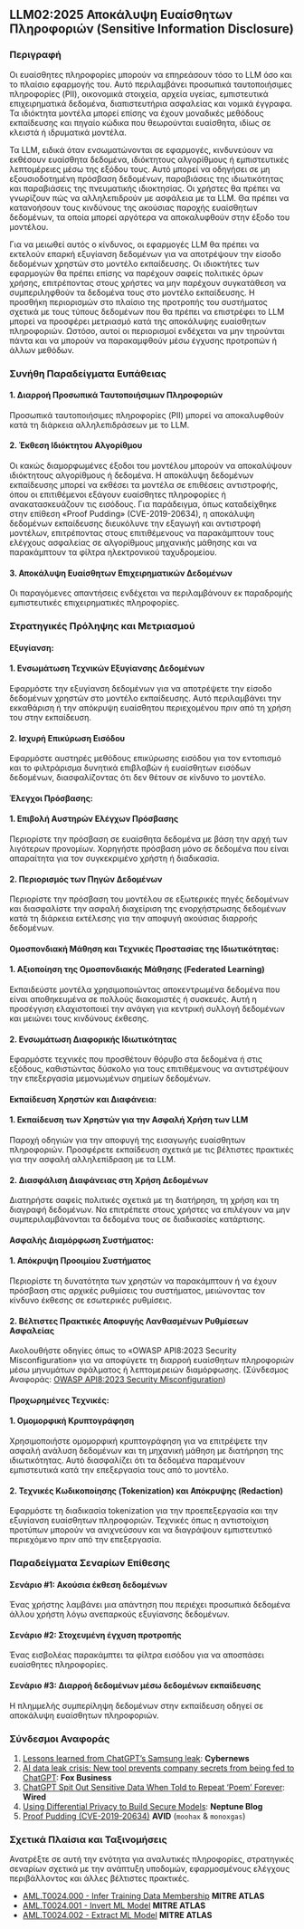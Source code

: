 ## LLM02:2025 Αποκάλυψη Ευαίσθητων Πληροφοριών (Sensitive Information Disclosure)

### Περιγραφή

Οι ευαίσθητες πληροφορίες μπορούν να επηρεάσουν τόσο τo LLM όσο και το πλαίσιο εφαρμογής του. Αυτό περιλαμβάνει προσωπικά ταυτοποιήσιμες πληροφορίες (PII), οικονομικά στοιχεία, αρχεία υγείας, εμπιστευτικά επιχειρηματικά δεδομένα, διαπιστευτήρια ασφαλείας και νομικά έγγραφα. Τα ιδιόκτητα μοντέλα μπορεί επίσης να έχουν μοναδικές μεθόδους εκπαίδευσης και πηγαίο κώδικα που θεωρούνται ευαίσθητα, ιδίως σε κλειστά ή ιδρυματικά μοντέλα.

Τα LLM, ειδικά όταν ενσωματώνονται σε εφαρμογές, κινδυνεύουν να εκθέσουν ευαίσθητα δεδομένα, ιδιόκτητους αλγορίθμους ή εμπιστευτικές λεπτομέρειες μέσω της εξόδου τους. Αυτό μπορεί να οδηγήσει σε μη εξουσιοδοτημένη πρόσβαση δεδομένων, παραβιάσεις της ιδιωτικότητας και παραβιάσεις της πνευματικής ιδιοκτησίας. Οι χρήστες θα πρέπει να γνωρίζουν πώς να αλληλεπιδρούν με ασφάλεια με τα LLM. Θα πρέπει να κατανοήσουν τους κινδύνους της ακούσιας παροχής ευαίσθητων δεδομένων, τα οποία μπορεί αργότερα να αποκαλυφθούν στην έξοδο του μοντέλου.

Για να μειωθεί αυτός ο κίνδυνος, οι εφαρμογές LLM θα πρέπει να εκτελούν επαρκή εξυγίανση δεδομένων για να αποτρέψουν την είσοδο δεδομένων χρηστών στο μοντέλο εκπαίδευσης. Οι ιδιοκτήτες των εφαρμογών θα πρέπει επίσης να παρέχουν σαφείς πολιτικές όρων χρήσης, επιτρέποντας στους χρήστες να μην παρέχουν συγκατάθεση να συμπεριληφθούν τα δεδομένα τους στο μοντέλο εκπαίδευσης. Η προσθήκη περιορισμών στο πλαίσιο της προτροπής του συστήματος σχετικά με τους τύπους δεδομένων που θα πρέπει να επιστρέφει το LLM μπορεί να προσφέρει μετριασμό κατά της αποκάλυψης ευαίσθητων πληροφοριών. Ωστόσο, αυτοί οι περιορισμοί ενδέχεται να μην τηρούνται πάντα και να μπορούν να παρακαμφθούν μέσω έγχυσης προτροπών ή άλλων μεθόδων.

### Συνήθη Παραδείγματα Ευπάθειας

#### 1. Διαρροή Προσωπικά Ταυτοποιήσιμων Πληροφοριών
  Προσωπικά ταυτοποιήσιμες πληροφορίες (PII) μπορεί να αποκαλυφθούν κατά τη διάρκεια αλληλεπιδράσεων με το LLM.
#### 2. Έκθεση Ιδιόκτητου Αλγορίθμου
  Οι κακώς διαμορφωμένες έξοδοι του μοντέλου μπορούν να αποκαλύψουν ιδιόκτητους αλγορίθμους ή δεδομένα. Η αποκάλυψη δεδομένων εκπαίδευσης μπορεί να εκθέσει τα μοντέλα σε επιθέσεις αντιστροφής, όπου οι επιτιθέμενοι εξάγουν ευαίσθητες πληροφορίες ή ανακατασκευάζουν τις εισόδους. Για παράδειγμα, όπως καταδείχθηκε στην επίθεση «Proof Pudding» (CVE-2019-20634), η αποκάλυψη δεδομένων εκπαίδευσης διευκόλυνε την εξαγωγή και αντιστροφή μοντέλων, επιτρέποντας στους επιτιθέμενους να παρακάμπτουν τους ελέγχους ασφαλείας σε αλγορίθμους μηχανικής μάθησης και να παρακάμπτουν τα φίλτρα ηλεκτρονικού ταχυδρομείου.
#### 3. Αποκάλυψη Ευαίσθητων Επιχειρηματικών Δεδομένων
  Οι παραγόμενες απαντήσεις ενδέχεται να περιλαμβάνουν εκ παραδρομής εμπιστευτικές επιχειρηματικές πληροφορίες.

### Στρατηγικές Πρόληψης και Μετριασμού

#### Εξυγίανση:

#### 1. Ενσωμάτωση Τεχνικών Εξυγίανσης Δεδομένων
  Εφαρμόστε την εξυγίανση δεδομένων για να αποτρέψετε την είσοδο δεδομένων χρηστών στο μοντέλο εκπαίδευσης. Αυτό περιλαμβάνει την εκκαθάριση ή την απόκρυψη ευαίσθητου περιεχομένου πριν από τη χρήση του στην εκπαίδευση.
#### 2. Ισχυρή Επικύρωση Εισόδου
  Εφαρμόστε αυστηρές μεθόδους επικύρωσης εισόδου για τον εντοπισμό και το φιλτράρισμα δυνητικά επιβλαβών ή ευαίσθητων εισόδων δεδομένων, διασφαλίζοντας ότι δεν θέτουν σε κίνδυνο το μοντέλο.

#### Έλεγχοι Πρόσβασης:

#### 1. Επιβολή Αυστηρών Ελέγχων Πρόσβασης
  Περιορίστε την πρόσβαση σε ευαίσθητα δεδομένα με βάση την αρχή των λιγότερων προνομίων. Χορηγήστε πρόσβαση μόνο σε δεδομένα που είναι απαραίτητα για τον συγκεκριμένο χρήστη ή διαδικασία.
#### 2. Περιορισμός των Πηγών Δεδομένων
  Περιορίστε την πρόσβαση του μοντέλου σε εξωτερικές πηγές δεδομένων και διασφαλίστε την ασφαλή διαχείριση της ενορχήστρωσης δεδομένων κατά τη διάρκεια εκτέλεσης για την αποφυγή ακούσιας διαρροής δεδομένων.

#### Ομοσπονδιακή Μάθηση και Τεχνικές Προστασίας της Ιδιωτικότητας:

#### 1. Αξιοποίηση της Ομοσπονδιακής Μάθησης (Federated Learning)
  Εκπαιδεύστε μοντέλα χρησιμοποιώντας αποκεντρωμένα δεδομένα που είναι αποθηκευμένα σε πολλούς διακομιστές ή συσκευές. Αυτή η προσέγγιση ελαχιστοποιεί την ανάγκη για κεντρική συλλογή δεδομένων και μειώνει τους κινδύνους έκθεσης.
#### 2. Ενσωμάτωση Διαφορικής Ιδιωτικότητας
  Εφαρμόστε τεχνικές που προσθέτουν θόρυβο στα δεδομένα ή στις εξόδους, καθιστώντας δύσκολο για τους επιτιθέμενους να αντιστρέψουν την επεξεργασία μεμονωμένων σημείων δεδομένων.

#### Εκπαίδευση Χρηστών και Διαφάνεια:

#### 1. Εκπαίδευση των Χρηστών για την Ασφαλή Χρήση των LLM
  Παροχή οδηγιών για την αποφυγή της εισαγωγής ευαίσθητων πληροφοριών. Προσφέρετε εκπαίδευση σχετικά με τις βέλτιστες πρακτικές για την ασφαλή αλληλεπίδραση με τα LLM.
#### 2. Διασφάλιση Διαφάνειας στη Χρήση Δεδομένων
  Διατηρήστε σαφείς πολιτικές σχετικά με τη διατήρηση, τη χρήση και τη διαγραφή δεδομένων. Να επιτρέπετε στους χρήστες να επιλέγουν να μην συμπεριλαμβάνονται τα δεδομένα τους σε διαδικασίες κατάρτισης.

#### Ασφαλής Διαμόρφωση Συστήματος:

#### 1. Απόκρυψη Προοιμίου Συστήματος
  Περιορίστε τη δυνατότητα των χρηστών να παρακάμπτουν ή να έχουν πρόσβαση στις αρχικές ρυθμίσεις του συστήματος, μειώνοντας τον κίνδυνο έκθεσης σε εσωτερικές ρυθμίσεις.
#### 2. Βέλτιστες Πρακτικές Αποφυγής Λανθασμένων Ρυθμίσεων Ασφαλείας
  Ακολουθήστε οδηγίες όπως το «OWASP API8:2023 Security Misconfiguration» για να αποφύγετε τη διαρροή ευαίσθητων πληροφοριών μέσω μηνυμάτων σφάλματος ή λεπτομερειών διαμόρφωσης.
  (Σύνδεσμος Αναφοράς: [OWASP API8:2023 Security Misconfiguration](https://owasp.org/API-Security/editions/2023/en/0xa8-security-misconfiguration/))

#### Προχωρημένες Τεχνικές:

#### 1. Ομομορφική Κρυπτογράφηση
  Χρησιμοποιήστε ομομορφική κρυπτογράφηση για να επιτρέψετε την ασφαλή ανάλυση δεδομένων και τη μηχανική μάθηση με διατήρηση της ιδιωτικότητας. Αυτό διασφαλίζει ότι τα δεδομένα παραμένουν εμπιστευτικά κατά την επεξεργασία τους από το μοντέλο.
#### 2. Τεχνικές Κωδικοποίησης (Tokenization) και Απόκρυψης (Redaction)
  Εφαρμόστε τη διαδικασία tokenization για την προεπεξεργασία και την εξυγίανση ευαίσθητων πληροφοριών. Τεχνικές όπως η αντιστοίχιση προτύπων μπορούν να ανιχνεύσουν και να διαγράψουν εμπιστευτικό περιεχόμενο πριν από την επεξεργασία.

### Παραδείγματα Σεναρίων Επίθεσης

#### Σενάριο #1: Ακούσια έκθεση δεδομένων
  Ένας χρήστης λαμβάνει μια απάντηση που περιέχει προσωπικά δεδομένα άλλου χρήστη λόγω ανεπαρκούς εξυγίανσης δεδομένων.
#### Σενάριο #2: Στοχευμένη έγχυση προτροπής
  Ένας εισβολέας παρακάμπτει τα φίλτρα εισόδου για να αποσπάσει ευαίσθητες πληροφορίες.
#### Σενάριο #3: Διαρροή δεδομένων μέσω δεδομένων εκπαίδευσης
  Η πλημμελής συμπερίληψη δεδομένων στην εκπαίδευση οδηγεί σε αποκάλυψη ευαίσθητων πληροφοριών.

### Σύνδεσμοι Αναφοράς

1. [Lessons learned from ChatGPT’s Samsung leak](https://cybernews.com/security/chatgpt-samsung-leak-explained-lessons/): **Cybernews**
2. [AI data leak crisis: New tool prevents company secrets from being fed to ChatGPT](https://www.foxbusiness.com/politics/ai-data-leak-crisis-prevent-company-secrets-chatgpt): **Fox Business**
3. [ChatGPT Spit Out Sensitive Data When Told to Repeat ‘Poem’ Forever](https://www.wired.com/story/chatgpt-poem-forever-security-roundup/): **Wired**
4. [Using Differential Privacy to Build Secure Models](https://neptune.ai/blog/using-differential-privacy-to-build-secure-models-tools-methods-best-practices): **Neptune Blog**
5. [Proof Pudding (CVE-2019-20634)](https://avidml.org/database/avid-2023-v009/) **AVID** (`moohax` & `monoxgas`)

### Σχετικά Πλαίσια και Ταξινομήσεις

Ανατρέξτε σε αυτή την ενότητα για αναλυτικές πληροφορίες, στρατηγικές σεναρίων σχετικά με την ανάπτυξη υποδομών, εφαρμοσμένους ελέγχους περιβάλλοντος και άλλες βέλτιστες πρακτικές.

- [AML.T0024.000 - Infer Training Data Membership](https://atlas.mitre.org/techniques/AML.T0024.000) **MITRE ATLAS**
- [AML.T0024.001 - Invert ML Model](https://atlas.mitre.org/techniques/AML.T0024.001) **MITRE ATLAS**
- [AML.T0024.002 - Extract ML Model](https://atlas.mitre.org/techniques/AML.T0024.002) **MITRE ATLAS**
